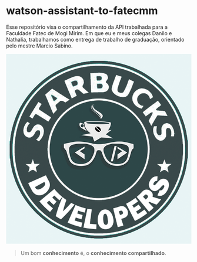 # watson-assistant-to-fatecmm
Esse repositório visa o compartilhamento da API trabalhada para a Faculdade Fatec de Mogi Mirim. Em que eu e meus colegas Danilo e Nathalia, trabalhamos como entrega de trabalho de graduação, orientado pelo mestre Marcio Sabino.

<p align="center">
  <img src="https://github.com/weslen02/watson-assistant-to-fatecmm/blob/master/img/starbucksDevelopers2.png" alt="Starbuck Developers image">
  <br/>
</p>

> Um bom **conhecimento** é, o **conhecimento compartilhado**.
